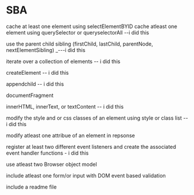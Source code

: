 # SBA
cache at least one element using selectElementBYID
cache atleast one element using querySelector or queryselectorAll  --i did this 

use the parent child sibling (firstChild, lastChild, parentNode, nextElementSibling)  _---i did this 

iterate over a collection of elements -- i did this 

createElement -- i did this

appendchild -- i did this

documentFragment 

innerHTML, innerText, or textContent -- i did this

modify the style and or css classes of an element using style or class list -- i did this 

modify atleast one attribue of an element in repsonse  

register at least two different event listeners and create the associated event handler functions - i did this 

use atleast two Browser object model 

include atleast one form/or input with DOM event based validation

include a readme file